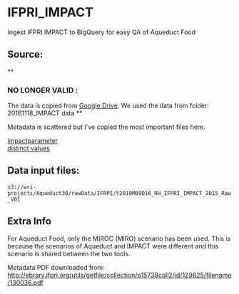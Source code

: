 # IFPRI_IMPACT
Ingest IFPRI IMPACT to BigQuery for easy QA of Aqueduct Food

## Source:


**
### NO LONGER VALID :
The data is copied from [Google Drive](https://drive.google.com/drive/folders/0Bz-cWtOO_ixuaThFaTBZQUJUdU0?usp=sharing). We used the data from folder: 20161118_IMPACT data
**

Metadata is scattered but I've copied the most important files here. 

[impactparameter](https://github.com/rutgerhofste/IFPRI_IMPACT/blob/master/metadata/parameters.md)  
[distinct values](https://github.com/rutgerhofste/IFPRI_IMPACT/blob/master/metadata/distinct_values_v01.csv)





## Data input files:  
`s3://wri-projects/Aqueduct30/rawData/IFRPI/Y2019M09D16_RH_IFPRI_IMPACT_2015_Raw_V01`


## Extra Info

For Aqueduct Food, only the MIROC (MIRO) scenario has been used. This is because the scenarios of Aqueduct and IMPACT were different and this scenario is shared between the two tools. 



Metadata PDF downloaded from:  
http://ebrary.ifpri.org/utils/getfile/collection/p15738coll2/id/129825/filename/130036.pdf

